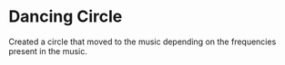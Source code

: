 # Dancing Circle
Created a circle that moved to the music depending on the frequencies present in the music.
